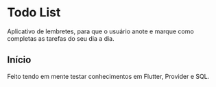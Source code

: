 # Todo List

Aplicativo de lembretes, para que o usuário anote e marque como completas as tarefas do seu dia a dia.

## Início

Feito tendo em mente testar conhecimentos em Flutter, Provider e SQL.

